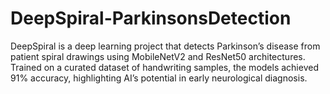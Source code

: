# DeepSpiral-ParkinsonsDetection
DeepSpiral is a deep learning project that detects Parkinson’s disease from patient spiral drawings using MobileNetV2 and ResNet50 architectures. Trained on a curated dataset of handwriting samples, the models achieved 91% accuracy, highlighting AI’s potential in early neurological diagnosis.
